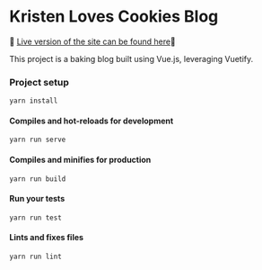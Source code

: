 # Kristen Loves Cookies Blog 

🍪 [Live version of the site can be found here](https://www.kristenlovescookies.com)🍪

This project is a baking blog built using Vue.js, leveraging Vuetify. 


### Project setup
```
yarn install
```

#### Compiles and hot-reloads for development
```
yarn run serve
```

#### Compiles and minifies for production
```
yarn run build
```

#### Run your tests
```
yarn run test
```

#### Lints and fixes files
```
yarn run lint
```
